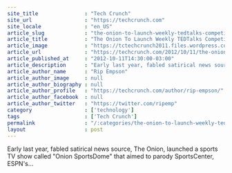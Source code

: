```yaml
---
site_title               : "Tech Crunch"
site_url                 : "https://techcrunch.com"
site_locale              : "en_US"
article_slug             : "the-onion-to-launch-weekly-tedtalks-competitor-on-youtube-no-mind-will-be-left-unchanged"
article_title            : "The Onion To Launch Weekly TEDTalks Competitor On YouTube: “No Mind Will Be Left Unchanged”"
article_image            : "https://tctechcrunch2011.files.wordpress.com/2012/10/screen-shot-2012-10-11-at-12-57-33-pm.png?w=597&h=209&crop=1"
article_url              : "https://techcrunch.com/2012/10/11/the-onion-to-take-on-ted/"
article_published_at     : "2012-10-11T14:30:00-03:00"
article_description      : "Early last year, fabled satirical news source, The Onion, launched a sports TV show called 'Onion SportsDome' that aimed to parody SportsCenter, ESPN's..."
article_author_name      : "Rip Empson"
article_author_image     : null
article_author_biography : null
article_author_profile   : "https://techcrunch.com/author/rip-empson/"
article_author_facebook  : null
article_author_twitter   : "https://twitter.com/ripemp"
category                 : ['technology']
tags                     : ['Tech Crunch']
permalink                : "/:categories/the-onion-to-launch-weekly-tedtalks-competitor-on-youtube-no-mind-will-be-left-unchanged/"
layout                   : post
---
```


Early last year, fabled satirical news source, The Onion, launched a sports TV show called "Onion SportsDome" that aimed to parody SportsCenter, ESPN's...
